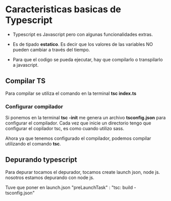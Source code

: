 # Caracteristicas basicas de Typescript

* Typescript es Javascript pero con algunas funcionalidades extras.

* Es de tipado **estatico**. Es decir que los valores de las variables NO pueden cambiar a través del tiempo.

* Para que el codigo se pueda ejecutar, hay que compilarlo o transpilarlo a javascript.

## Compilar TS

Para compilar se utiliza el comando en la terminal **tsc index.ts**
###  Configurar compilador

Si ponemos en la terminal **tsc -init** me genera un archivo **tsconfig.json** para configurar el compilador. Cada vez que inicie un directorio tengo que configurar el copilador tsc, es como cuando utilizo sass.

Ahora ya que tenemos configurado el compilador, podemos compilar utilizando el comando **tsc**.

## Depurando typescript

Para depurar tocamos el depurador, tocamos create launch json, node js. nosotros estamos depurando con node js.

Tuve que poner en launch.json "preLaunchTask" : "tsc: build - tsconfig.json"



